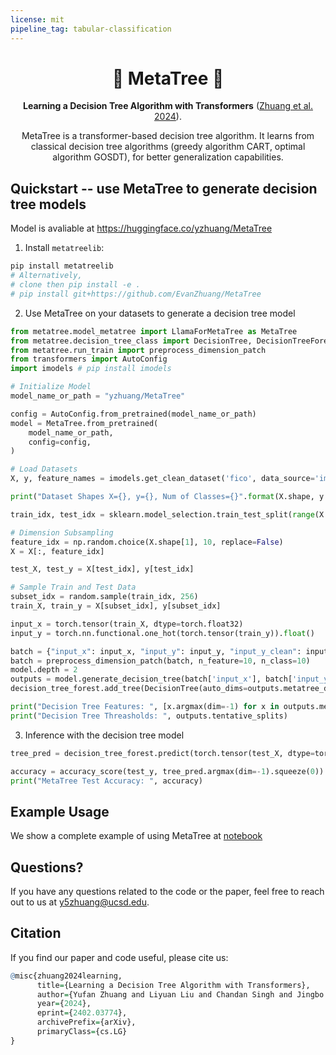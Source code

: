 ```yaml
---
license: mit
pipeline_tag: tabular-classification
---
```


<h1 align="center"> 🌲 MetaTree 🌲 </h1>
<p align="center"> <b>Learning a Decision Tree Algorithm with Transformers</b>  (<a href="https://arxiv.org/abs/2402.03774">Zhuang et al. 2024</a>). 
</p>

<p align="center"> MetaTree is a transformer-based decision tree algorithm. It learns from classical decision tree algorithms (greedy algorithm CART, optimal algorithm GOSDT), for better generalization capabilities.
</p>

## Quickstart -- use MetaTree to generate decision tree models

Model is avaliable at https://huggingface.co/yzhuang/MetaTree

1. Install `metatreelib`:

```bash
pip install metatreelib
# Alternatively,  
# clone then pip install -e .
# pip install git+https://github.com/EvanZhuang/MetaTree
```

2. Use MetaTree on your datasets to generate a decision tree model
 
```python
from metatree.model_metatree import LlamaForMetaTree as MetaTree
from metatree.decision_tree_class import DecisionTree, DecisionTreeForest
from metatree.run_train import preprocess_dimension_patch
from transformers import AutoConfig
import imodels # pip install imodels 

# Initialize Model
model_name_or_path = "yzhuang/MetaTree"

config = AutoConfig.from_pretrained(model_name_or_path)
model = MetaTree.from_pretrained(
    model_name_or_path,
    config=config,
)   

# Load Datasets
X, y, feature_names = imodels.get_clean_dataset('fico', data_source='imodels')

print("Dataset Shapes X={}, y={}, Num of Classes={}".format(X.shape, y.shape, len(set(y))))

train_idx, test_idx = sklearn.model_selection.train_test_split(range(X.shape[0]), test_size=0.3, random_state=seed)

# Dimension Subsampling
feature_idx = np.random.choice(X.shape[1], 10, replace=False)
X = X[:, feature_idx]

test_X, test_y = X[test_idx], y[test_idx]

# Sample Train and Test Data
subset_idx = random.sample(train_idx, 256)
train_X, train_y = X[subset_idx], y[subset_idx]

input_x = torch.tensor(train_X, dtype=torch.float32)
input_y = torch.nn.functional.one_hot(torch.tensor(train_y)).float()

batch = {"input_x": input_x, "input_y": input_y, "input_y_clean": input_y}
batch = preprocess_dimension_patch(batch, n_feature=10, n_class=10)
model.depth = 2
outputs = model.generate_decision_tree(batch['input_x'], batch['input_y'], depth=model.depth)
decision_tree_forest.add_tree(DecisionTree(auto_dims=outputs.metatree_dimensions, auto_thresholds=outputs.tentative_splits, input_x=batch['input_x'], input_y=batch['input_y'], depth=model.depth))

print("Decision Tree Features: ", [x.argmax(dim=-1) for x in outputs.metatree_dimensions])
print("Decision Tree Threasholds: ", outputs.tentative_splits)
```

3. Inference with the decision tree model

```python
tree_pred = decision_tree_forest.predict(torch.tensor(test_X, dtype=torch.float32))

accuracy = accuracy_score(test_y, tree_pred.argmax(dim=-1).squeeze(0))
print("MetaTree Test Accuracy: ", accuracy)
```

## Example Usage

We show a complete example of using MetaTree at [notebook](examples/example_usage.ipynb)

## Questions?

If you have any questions related to the code or the paper, feel free to reach out to us at y5zhuang@ucsd.edu.


## Citation

If you find our paper and code useful, please cite us:
```r
@misc{zhuang2024learning,
      title={Learning a Decision Tree Algorithm with Transformers}, 
      author={Yufan Zhuang and Liyuan Liu and Chandan Singh and Jingbo Shang and Jianfeng Gao},
      year={2024},
      eprint={2402.03774},
      archivePrefix={arXiv},
      primaryClass={cs.LG}
}
```
